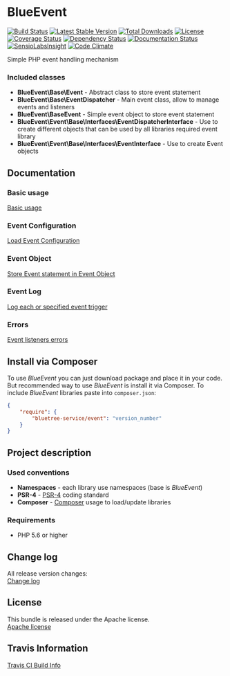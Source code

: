 # BlueEvent

[![Build Status](https://travis-ci.org/bluetree-service/event.svg)](https://travis-ci.org/bluetree-service/event)
[![Latest Stable Version](https://poser.pugx.org/bluetree-service/event/v/stable.svg)](https://packagist.org/packages/bluetree-service/event)
[![Total Downloads](https://poser.pugx.org/bluetree-service/event/downloads.svg)](https://packagist.org/packages/bluetree-service/event)
[![License](https://poser.pugx.org/bluetree-service/event/license.svg)](https://packagist.org/packages/bluetree-service/event)
[![Coverage Status](https://coveralls.io/repos/github/bluetree-service/event/badge.svg?branch=master)](https://coveralls.io/github/bluetree-service/event?branch=master)
[![Dependency Status](https://www.versioneye.com/user/projects/5926da93368b08001772764b/badge.svg?style=flat)](https://www.versioneye.com/user/projects/5926da93368b08001772764b)
[![Documentation Status](https://readthedocs.org/projects/event/badge/?version=latest)](https://readthedocs.org/projects/event/?badge=latest)
[![SensioLabsInsight](https://insight.sensiolabs.com/projects/1487084a-8f8d-4d4e-962d-59f036a67096/mini.png)](https://insight.sensiolabs.com/projects/1487084a-8f8d-4d4e-962d-59f036a67096)
[![Code Climate](https://codeclimate.com/github/bluetree-service/event/badges/gpa.svg)](https://codeclimate.com/github/bluetree-service/event)

Simple PHP event handling mechanism

### Included classes
* **BlueEvent\Base\Event** - Abstract class to store event statement
* **BlueEvent\Base\EventDispatcher** - Main event class, allow to manage events and listeners
* **BlueEvent\BaseEvent** - Simple event object to store event statement
* **BlueEvent\Event\Base\Interfaces\EventDispatcherInterface** - Use to create different objects that can be used by all libraries required event library
* **BlueEvent\Event\Base\Interfaces\EventInterface** - Use to create Event objects

## Documentation

### Basic usage
[Basic usage](https://github.com/bluetree-service/event/doc/basic_usage.md)

### Event Configuration
[Load Event Configuration](https://github.com/bluetree-service/event/doc/configuration.md)

### Event Object
[Store Event statement in Event Object](https://github.com/bluetree-service/event/doc/event_object.md)

### Event Log
[Log each or specified event trigger](https://github.com/bluetree-service/event/doc/event_log.md)

### Errors
[Event listeners errors](https://github.com/bluetree-service/event/doc/errors.md)

## Install via Composer
To use _BlueEvent_ you can just download package and place it in your code. But recommended
way to use _BlueEvent_ is install it via Composer. To include _BlueEvent_
libraries paste into `composer.json`:

```json
{
    "require": {
        "bluetree-service/event": "version_number"
    }
}
```

## Project description

### Used conventions

* **Namespaces** - each library use namespaces (base is _BlueEvent_)
* **PSR-4** - [PSR-4](http://www.php-fig.org/psr/psr-4/) coding standard
* **Composer** - [Composer](https://getcomposer.org/) usage to load/update libraries

### Requirements

* PHP 5.6 or higher


## Change log
All release version changes:  
[Change log](https://github.com/bluetree-service/event/doc/changelog.md "Change log")

## License
This bundle is released under the Apache license.  
[Apache license](https://github.com/bluetree-service/event/LICENSE "Apache license")

## Travis Information
[Travis CI Build Info](https://travis-ci.org/bluetree-service/event)

